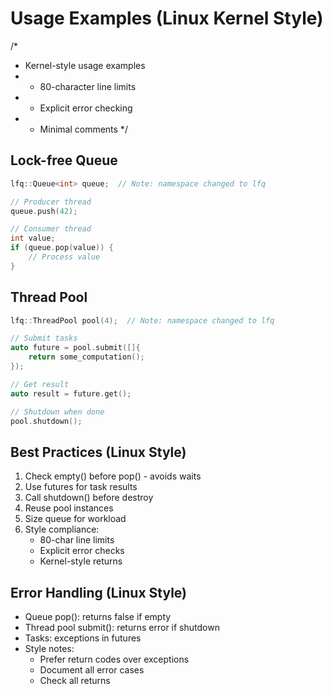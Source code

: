 # Usage Examples (Linux Kernel Style)

/*
 * Kernel-style usage examples
 * - 80-character line limits
 * - Explicit error checking
 * - Minimal comments
 */

## Lock-free Queue
```cpp
lfq::Queue<int> queue;  // Note: namespace changed to lfq

// Producer thread
queue.push(42);

// Consumer thread
int value;
if (queue.pop(value)) {
    // Process value
}
```

## Thread Pool
```cpp
lfq::ThreadPool pool(4);  // Note: namespace changed to lfq

// Submit tasks
auto future = pool.submit([]{
    return some_computation();
});

// Get result
auto result = future.get();

// Shutdown when done
pool.shutdown();
```

## Best Practices (Linux Style)
1. Check empty() before pop() - avoids waits
2. Use futures for task results
3. Call shutdown() before destroy
4. Reuse pool instances
5. Size queue for workload
6. Style compliance:
   - 80-char line limits
   - Explicit error checks
   - Kernel-style returns

## Error Handling (Linux Style)
- Queue pop(): returns false if empty
- Thread pool submit(): returns error if shutdown
- Tasks: exceptions in futures
- Style notes:
  - Prefer return codes over exceptions
  - Document all error cases
  - Check all returns
